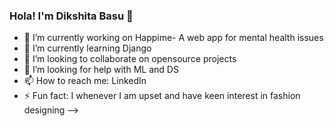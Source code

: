 ### Hola! I'm Dikshita Basu 👋



- 🔭 I’m currently working on Happime- A web app for mental health issues
- 🌱 I’m currently learning Django
- 👯 I’m looking to collaborate on opensource projects
- 🤔 I’m looking for help with ML and DS
- 📫 How to reach me: LinkedIn
- ⚡ Fun fact: I whenever I am upset and have keen interest in fashion designing
-->

